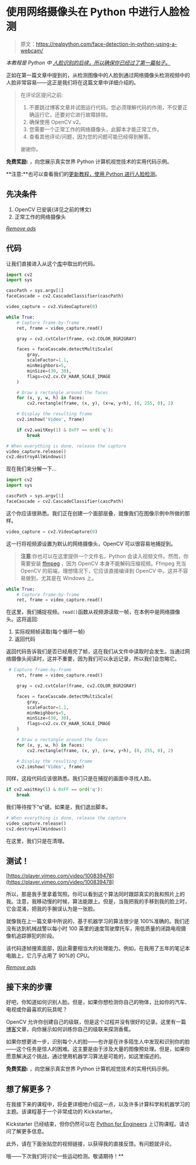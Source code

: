 # 使用网络摄像头在 Python 中进行人脸检测

> 原文：<https://realpython.com/face-detection-in-python-using-a-webcam/>

*本教程是 Python* *中* *[人脸识别的后续，所以确保你已经过了第一篇帖子。](https://realpython.com/face-recognition-with-python/)*

正如在第一篇文章中提到的，从检测图像中的人脸到通过网络摄像头检测视频中的人脸非常容易——这正是我们将在这篇文章中详细介绍的。

> 在评论区提问之前:
> 
> 1.  不要跳过博客文章并试图运行代码。您必须理解代码的作用，不仅要正确运行它，还要对它进行故障排除。
> 2.  确保使用 OpenCV v2。
> 3.  您需要一个正常工作的网络摄像头，此脚本才能正常工作。
> 4.  查看其他评论/问题，因为您的问题可能已经得到解答。
> 
> 谢谢你。

**免费奖励:** ，向您展示真实世界 Python 计算机视觉技术的实用代码示例。

**注意:**也可以查看我们的[更新教程，使用 Python 进行人脸检测](https://realpython.com/traditional-face-detection-python/)。

## 先决条件

1.  OpenCV 已安装(详见之前的博文)
2.  正常工作的网络摄像头

[*Remove ads*](/account/join/)

## 代码

让我们直接进入从这个[库](https://github.com/shantnu/Webcam-Face-Detect)中取出的代码。

```py
import cv2
import sys

cascPath = sys.argv[1]
faceCascade = cv2.CascadeClassifier(cascPath)

video_capture = cv2.VideoCapture(0)

while True:
    # Capture frame-by-frame
    ret, frame = video_capture.read()

    gray = cv2.cvtColor(frame, cv2.COLOR_BGR2GRAY)

    faces = faceCascade.detectMultiScale(
        gray,
        scaleFactor=1.1,
        minNeighbors=5,
        minSize=(30, 30),
        flags=cv2.cv.CV_HAAR_SCALE_IMAGE
    )

    # Draw a rectangle around the faces
    for (x, y, w, h) in faces:
        cv2.rectangle(frame, (x, y), (x+w, y+h), (0, 255, 0), 2)

    # Display the resulting frame
    cv2.imshow('Video', frame)

    if cv2.waitKey(1) & 0xFF == ord('q'):
        break

# When everything is done, release the capture
video_capture.release()
cv2.destroyAllWindows()
```

现在我们来分解一下…

```py
import cv2
import sys

cascPath = sys.argv[1]
faceCascade = cv2.CascadeClassifier(cascPath)
```

这个你应该很熟悉。我们正在创建一个面部层叠，就像我们在图像示例中所做的那样。

```py
video_capture = cv2.VideoCapture(0)
```

这一行将视频源设置为默认的网络摄像头，OpenCV 可以很容易地捕捉到。

> **注意**:你也可以在这里提供一个文件名，Python 会读入视频文件。然而，你需要安装 [ffmpeg](https://www.ffmpeg.org/) ，因为 OpenCV 本身不能解码压缩视频。Ffmpeg 充当 OpenCV 的前端，理想情况下，它应该直接编译到 OpenCV 中。这并不容易做到，尤其是在 Windows 上。

```py
while True:
    # Capture frame-by-frame
    ret, frame = video_capture.read()
```

在这里，我们捕捉视频。`read()`函数从视频源读取一帧，在本例中是网络摄像头。这将返回:

1.  实际视频帧读取(每个循环一帧)
2.  返回代码

返回代码告诉我们是否已经用完了帧，这在我们从文件中读取时会发生。当通过网络摄像头阅读时，这并不重要，因为我们可以永远记录，所以我们会忽略它。

```py
 # Capture frame-by-frame
    ret, frame = video_capture.read()

    gray = cv2.cvtColor(frame, cv2.COLOR_BGR2GRAY)

    faces = faceCascade.detectMultiScale(
        gray,
        scaleFactor=1.1,
        minNeighbors=5,
        minSize=(30, 30),
        flags=cv2.cv.CV_HAAR_SCALE_IMAGE
    )

    # Draw a rectangle around the faces
    for (x, y, w, h) in faces:
        cv2.rectangle(frame, (x, y), (x+w, y+h), (0, 255, 0), 2)

    # Display the resulting frame
    cv2.imshow('Video', frame)
```

同样，这段代码应该很熟悉。我们只是在捕捉的画面中寻找人脸。

```py
if cv2.waitKey(1) & 0xFF == ord('q'):
    break
```

我们等待按下“q”键。如果是，我们退出脚本。

```py
# When everything is done, release the capture
video_capture.release()
cv2.destroyAllWindows()
```

在这里，我们只是在清理。

## 测试！

[https://player.vimeo.com/video/100839478](https://player.vimeo.com/video/100839478)

所以，那是我手里拿着驾照。你可以看到这个算法同时跟踪真实的我和照片上的我。注意，我移动慢的时候，算法能跟上。但是，当我把我的手移到我的脸上时，它会混淆，把我的手腕误认为是一张脸。

就像我在上一篇文章中所说的，基于机器学习的算法很少是 100%准确的。我们还没有达到机械战警以每小时 100 英里的速度驾驶摩托车，用低质量的闭路电视摄像机追踪罪犯的阶段。

该代码逐帧搜索面部，因此需要相当大的处理能力。例如，在我用了五年的笔记本电脑上，它几乎占用了 90%的 CPU。

[*Remove ads*](/account/join/)

## 接下来的步骤

好吧，你知道如何识别人脸。但是，如果你想检测你自己的物体，比如你的汽车、电视或你最喜欢的玩具呢？

OpenCV 允许你创建自己的级联，但是这个过程并没有很好的记录。这里有一篇[博客](http://coding-robin.de/2013/07/22/train-your-own-opencv-haar-classifier.html)文章，向你展示如何训练你自己的级联来探测香蕉。

如果你想更进一步，识别每个人的脸——也许是在许多陌生人中发现和识别你的脸——这个任务是惊人的困难。这主要是由于涉及大量的图像预处理。但是，如果你愿意解决这个挑战，通过使用机器学习算法是可能的，如这里描述的。

**免费奖励:** ，向您展示真实世界 Python 计算机视觉技术的实用代码示例。

## 想了解更多？

在我接下来的课程中，将会更详细地介绍这一点，以及许多计算科学和机器学习的主题。该课程基于一个非常成功的 Kickstarter。

Kickstarter 已经结束，但你仍然可以在 [Python for Engineers](http://pythonforengineers.com/) 上订购课程。请访问了解更多信息。

此外，请在下面张贴您的视频链接，以获得我的直接反馈。有问题就评论。

哦——下次我们将讨论一些运动检测。敬请期待！**